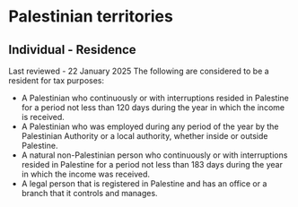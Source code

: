 # Palestinian territories
## Individual - Residence
Last reviewed - 22 January 2025
The following are considered to be a resident for tax purposes:
  * A Palestinian who continuously or with interruptions resided in Palestine for a period not less than 120 days during the year in which the income is received. 
  * A Palestinian who was employed during any period of the year by the Palestinian Authority or a local authority, whether inside or outside Palestine. 
  * A natural non-Palestinian person who continuously or with interruptions resided in Palestine for a period not less than 183 days during the year in which the income was received. 
  * A legal person that is registered in Palestine and has an office or a branch that it controls and manages. 


